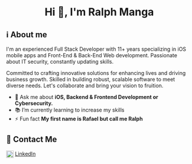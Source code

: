 
<h1 align="center">Hi 👋, I'm Ralph Manga</h1>

## ℹ️ About me
I'm an experienced Full Stack Developer with 11+ years specializing in iOS mobile apps and Front-End & Back-End Web development. Passionate about IT security, constantly updating skills.

Committed to crafting innovative solutions for enhancing lives and driving business growth. Skilled in building robust, scalable software to meet diverse needs. Let's collaborate and bring your vision to fruition.

- 💬 Ask me about **iOS, Backend & Frontend Development or Cybersecurity.**
- 📚 I’m currently learning to increase my skills
- ⚡ Fun fact **My first name is Rafael but call me Ralph**

## 📲 Contact Me
<img align="center" src="https://upload.wikimedia.org/wikipedia/commons/thumb/8/81/LinkedIn_icon.svg/2048px-LinkedIn_icon.svg.png" alt="rafael-manga7" height="20" width="20" /> [LinkedIn](https://www.linkedin.com/in/rafael-manga7/) 
